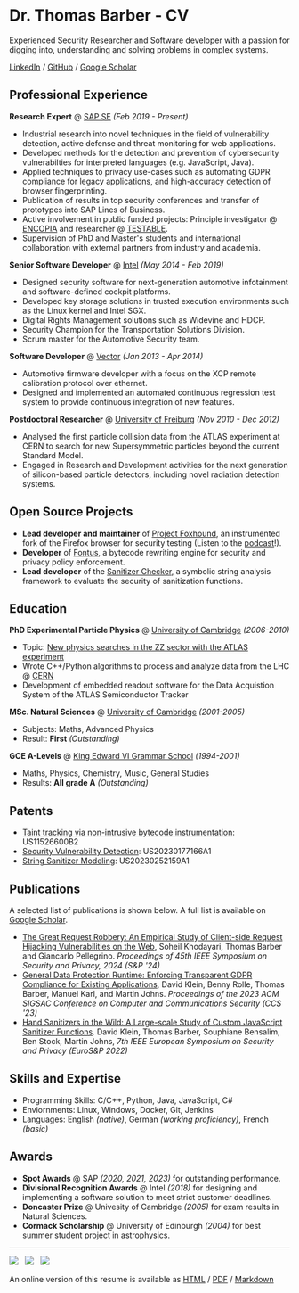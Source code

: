 # Dr. Thomas Barber - CV
Experienced Security Researcher and Software developer with a passion for digging into, understanding and solving problems in complex systems.

[LinkedIn](https://www.linkedin.com/in/thomas-barber-b3965551/) / [GitHub](https://github.com/tmbrbr) / [Google Scholar](https://scholar.google.com/citations?hl=en&user=C_4bRjsAAAAJ&view_op=list_works&sortby=pubdate)

## Professional Experience

**Research Expert** @ [SAP SE](https://www.sap.com/) *(Feb 2019 - Present)*
* Industrial research into novel techniques in the field of vulnerability detection, active defense and threat monitoring for web applications.
* Developed methods for the detection and prevention of cybersecurity vulnerabilties for interpreted languages (e.g. JavaScript, Java).
* Applied techniques to privacy use-cases such as automating GDPR compliance for legacy applications, and high-accuracy detection of browser fingerprinting.
* Publication of results in top security conferences and transfer of prototypes into SAP Lines of Business.
* Active involvement in public funded projects: Principle investigator @ [ENCOPIA](https://encopia.org/) and researcher @ [TESTABLE](https://testable.eu/).
* Supervision of PhD and Master's students and international collaboration with external partners from industry and academia.

**Senior Software Developer** @ [Intel](https://intel.com/) *(May 2014 - Feb 2019)*
* Designed security software for next-generation automotive infotainment and software-defined cockpit platforms.
* Developed key storage solutions in trusted execution environments such as the Linux kernel and Intel SGX.
* Digital Rights Management solutions such as Widevine and HDCP.
* Security Champion for the Transportation Solutions Division.
* Scrum master for the Automotive Security team.

**Software Developer** @ [Vector](https://www.vector.com/) *(Jan 2013 - Apr 2014)*
 * Automotive firmware developer with a focus on the XCP remote calibration protocol over ethernet.
 * Designed and implemented an automated continuous regression test system to provide continuous integration of new features.

**Postdoctoral Researcher** @ [University of Freiburg](https://uni-freiburg.de/) *(Nov 2010 - Dec 2012)*
 * Analysed the first particle collision data from the ATLAS experiment at CERN to search for new Supersymmetric particles beyond the current Standard Model.
 * Engaged in Research and Development activities for the next generation of silicon-based particle detectors, including novel radiation detection systems.

## Open Source Projects
 * **Lead developer and maintainer** of [Project Foxhound](https://github.com/SAP/project-foxhound), an instrumented fork of the Firefox browser for security testing (Listen to the [podcast](https://podcast.opensap.info/open-source-way/2023/10/25/project-foxhound-hunting-cross-site-scripting-on-the-web/)!). 
 * **Developer** of [Fontus](https://github.com/SAP/project-fontus), a bytecode rewriting engine for security and privacy policy enforcement.
 * **Lead developer** of the [Sanitizer Checker](https://github.com/SAP/sanitizer-checker), a symbolic string analysis framework to evaluate the security of sanitization functions.

## Education

**PhD Experimental Particle Physics** @ [University of Cambridge](https://www.cam.ac.uk/) *(2006-2010)*
 - Topic: [New physics searches in the ZZ sector with the ATLAS experiment](https://www.repository.cam.ac.uk/items/c40242a4-ba90-411c-afa3-3c2eef841f46)
 - Wrote C++/Python algorithms to process and analyze data from the LHC @ [CERN](https://home.cern/)
 - Development of embedded readout software for the Data Acquistion System of the ATLAS Semiconductor Tracker

**MSc. Natural Sciences** @ [University of Cambridge](https://www.cam.ac.uk/) *(2001-2005)*
 - Subjects: Maths, Advanced Physics
 - Result: **First** *(Outstanding)*

**GCE A-Levels** @ [King Edward VI Grammar School](https://www.kegs.org.uk/) *(1994-2001)*
 - Maths, Physics, Chemistry, Music, General Studies
 - Results: **All grade A** *(Outstanding)*

## Patents
 * [Taint tracking via non-intrusive bytecode instrumentation](https://patents.google.com/patent/US11526600B2/en): US11526600B2
 * [Security Vulnerability Detection](https://patents.google.com/patent/US20230177166A1/en): US20230177166A1
 * [String Sanitizer Modeling](https://patents.google.com/patent/US20230252159A1/en): US20230252159A1

## Publications
A selected list of publications is shown below. A full list is available on [Google Scholar](https://scholar.google.com/citations?hl=en&user=C_4bRjsAAAAJ&view_op=list_works&sortby=pubdate).
 *  [The Great Request Robbery: An Empirical Study of Client-side Request Hijacking Vulnerabilities on the Web](https://trouge.net/papers/sp24_request_hijacking.pdf), Soheil Khodayari, Thomas Barber and Giancarlo Pellegrino. *Proceedings of 45th IEEE Symposium on Security and Privacy, 2024 (S&P '24)*
 *  [General Data Protection Runtime: Enforcing Transparent GDPR Compliance for Existing Applications](https://loxo.ias.cs.tu-bs.de/papers/2023_CCS_GDPR_tainting.pdf), David Klein, Benny Rolle, Thomas Barber, Manuel Karl, and Martin Johns. *Proceedings of the 2023 ACM SIGSAC Conference on Computer and Communications Security (CCS '23)*
 *  [Hand Sanitizers in the Wild: A Large-scale Study of Custom JavaScript Sanitizer Functions](https://loxo.ias.cs.tu-bs.de/papers/2022_EuroSP_JavaScript_Sanitizers.pdf). David Klein, Thomas Barber, Souphiane Bensalim, Ben Stock, Martin Johns, *7th IEEE European Symposium on Security and Privacy (EuroS&P 2022)*

## Skills and Expertise
 * Programming Skills: C/C++, Python, Java, JavaScript, C#
 * Enviornments: Linux, Windows, Docker, Git, Jenkins
 * Languages: English *(native)*, German *(working proficiency)*, French *(basic)*

## Awards
* **Spot Awards** @ SAP *(2020, 2021, 2023)* for outstanding performance.
* **Divisional Recognition Awards** @ Intel *(2018)* for designing and implementing a software solution to meet strict customer deadlines.
* **Doncaster Prize** @ Univesity of Cambridge *(2005)* for exam results in Natural Sciences.
* **Cormack Scholarship** @ University of Edinburgh *(2004)* for best summer student project in astrophysics.

---------------------

[![](https://img.shields.io/badge/ThomasBarber-2867B2?style=for-the-badge&logo=linkedin&logoColor=white)](https://www.linkedin.com/in/thomas-barber-b3965551/) &nbsp; [![](https://img.shields.io/badge/tmbrbr-black?style=for-the-badge&logo=github&logoColor=white)](https://github.com/tmbrbr) &nbsp; [![](https://img.shields.io/badge/Google%20Scholar-lightgray?style=for-the-badge&logo=googlescholar&logoColor=blue)](https://scholar.google.com/citations?hl=en&user=C_4bRjsAAAAJ&view_op=list_works&sortby=pubdate)

An online version of this resume is available as [HTML](https://tmbrbr.github.io/resume) / [PDF](https://tmbrbr.github.io/resume/thomas-barber.pdf) / [Markdown](https://github.com/tmbrbr/resume)



